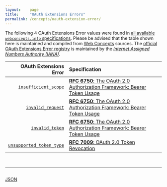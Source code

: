 ```yaml
---
layout:    page
title:     "OAuth Extensions Errors"
permalink: /concepts/oauth-extension-error/
---
```




The following 4 OAuth Extensions Error values were found in [all available `webconcepts.info` specifications](/specs). Please be advised that the table shown here is maintained and compiled from [Web Concepts](/) sources. The [official OAuth Extensions Error registry](http://www.iana.org/assignments/oauth-parameters/oauth-parameters.xhtml#extensions-error) is maintained by the [*Internet Assigned Numbers Authority (IANA)*](http://www.iana.org/).

OAuth Extensions Error | Specification
-------: | :-------
[`insufficient_scope`](/concepts/oauth-extension-error/insufficient_scope) | [**RFC 6750**: The OAuth 2.0 Authorization Framework: Bearer Token Usage](/specs/IETF/RFC/6750 "This specification describes how to use bearer tokens in HTTP requests to access OAuth 2.0 protected resources. Any party in possession of a bearer token (a &#34;bearer&#34;) can use it to get access to the associated resources (without demonstrating possession of a cryptographic key). To prevent misuse, bearer tokens need to be protected from disclosure in storage and in transport.")
[`invalid_request`](/concepts/oauth-extension-error/invalid_request) | [**RFC 6750**: The OAuth 2.0 Authorization Framework: Bearer Token Usage](/specs/IETF/RFC/6750 "This specification describes how to use bearer tokens in HTTP requests to access OAuth 2.0 protected resources. Any party in possession of a bearer token (a &#34;bearer&#34;) can use it to get access to the associated resources (without demonstrating possession of a cryptographic key). To prevent misuse, bearer tokens need to be protected from disclosure in storage and in transport.")
[`invalid_token`](/concepts/oauth-extension-error/invalid_token) | [**RFC 6750**: The OAuth 2.0 Authorization Framework: Bearer Token Usage](/specs/IETF/RFC/6750 "This specification describes how to use bearer tokens in HTTP requests to access OAuth 2.0 protected resources. Any party in possession of a bearer token (a &#34;bearer&#34;) can use it to get access to the associated resources (without demonstrating possession of a cryptographic key). To prevent misuse, bearer tokens need to be protected from disclosure in storage and in transport.")
[`unsupported_token_type`](/concepts/oauth-extension-error/unsupported_token_type) | [**RFC 7009**: OAuth 2.0 Token Revocation](/specs/IETF/RFC/7009 "This document proposes an additional endpoint for OAuth authorization servers, which allows clients to notify the authorization server that a previously obtained refresh or access token is no longer needed. This allows the authorization server to clean up security credentials. A revocation request will invalidate the actual token and, if applicable, other tokens based on the same authorization grant.")

<br/>
<hr/>

<p style="float : left"><a href="oauth-extension-error.json" title="JSON representing all values for this Web Concept">JSON</a></p>
